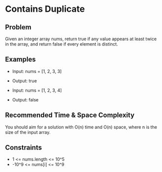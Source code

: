 # Contains Duplicate

## Problem
Given an integer array nums, return true if any value appears at least twice in the array, and return false if every element is distinct.

## Examples
- Input: nums = [1, 2, 3, 3]
- Output: true

- Input: nums = [1, 2, 3, 4]
- Output: false

## Recommended Time & Space Complexity

You should aim for a solution with O(n) time and O(n) space, where n is the size of the input array.

## Constraints
- 1 <= nums.length <= 10^5
- -10^9 <= nums[i] <= 10^9
